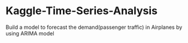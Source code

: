 # Kaggle-Time-Series-Analysis
Build a model to forecast the demand(passenger traffic) in Airplanes by using ARIMA model
